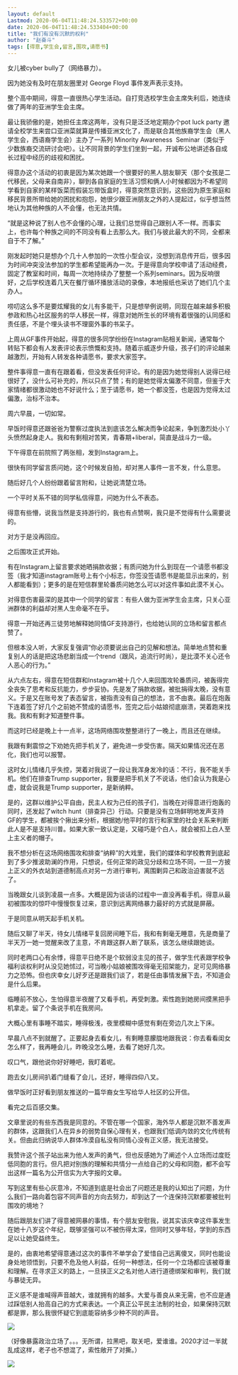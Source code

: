 ```yaml
---
layout: default
Lastmod: 2020-06-04T11:48:24.533572+00:00
date: 2020-06-04T11:48:24.533404+00:00
title: "我们有没有沉默的权利"
author: "赵奋斗"
tags: [得意,学生会,留言,围攻,请愿书]
---
```


女儿被cyber bully了（网络暴力）。

因为她没有及时在朋友圈里对 George Floyd 事件发声表示支持。

整个高中期间，得意一直很热心学生活动。自打竞选校学生会主席失利后，她连续做了两年的亚洲学生会主席。

最让我骄傲的是，她担任主席这两年，没有只是泛泛地定期办个pot luck party 邀请全校学生来尝口亚洲菜就算是传播亚洲文化了，而是联合其他族裔学生会（黑人学生会，西语裔学生会）主办了一系列 Minority Awareness  Seminar（类似于少数族裔交流研讨会吧）。让不同背景的学生们坐到一起，开诚布公地讲述各自成长过程中经历的歧视和困扰。

得意办这个活动的初衷是因为某次她跟一个很要好的黑人朋友聊天（那个女孩是二代移民，父母来自南非），聊到各自家庭的生活习惯和俩人小时候都因为不希望同学看到自家的某样饭菜而假装忘带饭盒时，得意突然意识到，这些因为原生家庭和移民背景所带给她的困扰和抱怨，她很少跟亚洲朋友之外的人提起过，似乎想当然地认为其他种族的人不会懂，也无法共情。

“就是这种说了别人也不会懂的心理，让我们总觉得自己跟别人不一样。而事实上，也许每个种族之间的不同没有看上去那么大。我们与彼此最大的不同，全都来自于不了解。”

刚发起时她只是想办个几十人参加的一次性小型会议，没想到消息传开后，很多因为时间冲突没法参加的学生都希望能再办一次。于是得意向学校申请了活动经费，固定了教室和时间，每周一次地持续办了整整一个系列seminars。因为反响很好，之后学校连着几天在餐厅循环播放活动的录像，本地报纸也采访了她们几个主办人。

唠叨这么多不是要炫耀我的女儿有多能干，只是想举例说明，同现在越来越多积极参政和热心社区服务的华人移民一样，得意对她所生长的环境有着很强的认同感和责任感，不是个埋头读书不理窗外事的书呆子。

上周从GF事件开始起，得意的很多同学纷纷在Instagram贴相关新闻，通常每个转贴下都会有人发表评论表示愤慨和支持。随着示威逐步升级，孩子们的评论越来越激烈，开始有人转发各种请愿书，要求大家签字。

整件事得意一直有在跟着看，但没发表任何评论。有的是因为她觉得别人说得已经很好了，没什么可补充的，所以只点了赞；有的是她觉得太偏激不同意，但鉴于大家情绪都很激动她也不好说什么；至于请愿书，她一个都没签，也是因为觉得太过偏激，治标不治本。

周六早晨，一切如常。

早饭时得意还跟爸爸为警察过度执法到底该怎么解决而争论起来，争到激烈处小丫头愤然起身走人。我和有剩相对苦笑，青春期+liberal，简直是战斗力一级。

下午得意在前院照了两张相，发到Instagram上。

很快有同学留言质问她，这个时候发自拍，却对黑人事件一言不发，什么意思。

随后好几个人纷纷跟着留言附和，让她说清楚立场。

一个平时关系不错的同学私信得意，问她为什么不表态。

得意有些懵，说我当然是支持游行的，我也有点赞啊，我只是不觉得有什么需要说的。

对方于是没再回应。

之后围攻正式开始。

有在Instagram上留言要求她晒捐款收据；有质问她为什么到现在一个请愿书都没签（我才知道instagram账号上有个小标志，你签没签请愿书是能显示出来的，别人都能看到）；更多的是在短信群里轮番质问她怎么可以对这件事如此漠不关心。

对得意伤害最深的是其中一个同学的留言：有些人做为亚洲学生会主席，只关心亚洲群体的利益却对黑人生命毫不在乎。

得意一开始还再三徒劳地解释她同情GF支持游行，也给她认同的立场和留言都点赞了。

但根本没人听，大家反复强调“你必须要说出自己的见解和想法。简单地点赞和重复别人的话是把这场悲剧当成一个trend（跟风，追流行时尚），是比漠不关心还令人恶心的行为。”

从六点左右，得意在短信群和Instagram被十几个人来回围攻轮番质问，被轰得完全丧失了思考和反抗能力，步步妥协。先是发了捐款收据，被批捐得太晚，没有意义。于是又在账号发了表态留言，被指责没有自己的想法，言不由衷。最后在炮轰下连着签了好几个之前她不赞成的请愿书，签完之后小姑娘彻底崩溃，哭着跑来找我。我和有剩才知道整件事。

而这时已经是晚上十一点半，这场网络围攻整整进行了一晚上，而且还在继续。

我跟有剩震惊之下劝她先把手机关了，避免进一步受伤害。隔天如果情况还在恶化，我们也可以报警。

这时女儿情绪几乎失控，哭着对我说了一段让我浑身发冷的话：不行，我不能关手机。他们在排查Trump supporter，我要是把手机关了不说话，他们会认为我是心虚，就会说我是Trump supporter，是新纳粹。

是的，这群以维护公平自由，民主人权为己任的孩子们，当晚在对得意进行炮轰的同时，还发起了witch hunt（排查异己）行动。只要是没有立场鲜明地发声支持GF的学生，都被挨个揪出来分析，根据她/他平时的言行和家里的社会关系来判断此人是不是支持川普。如果大家一致认定是，又碰巧是个白人，就会被扣上白人至上主义者的帽子。

我不想分析在这场网络围攻和排查“纳粹”的大戏里，我们的媒体和学校教育到底起到了多少推波助澜的作用，只想说，任何正常的政见分歧和立场不同，一旦一方披上正义的外衣站到道德制高点对另一方进行审判，离围剿异己和政治迫害就不远了。

当晚跟女儿谈到凌晨一点多。大概是因为谈话的过程中一直没再看手机，得意从最初被围攻的惊吓中慢慢恢复过来，意识到远离网络暴力最好的方式就是屏蔽。

于是同意从明天起手机关机。

随后又聊了半天，待女儿情绪平复回房间睡下后，我和有剩毫无睡意，先是商量了半天万一她一觉醒来改了主意，不肯跟这群人断了联系，该怎么继续跟她谈。

同时老两口心有余悸，得意平日绝不是个软弱没主见的孩子，做学生代表跟学校争福利谈权利时从没见她怵过，可当晚小姑娘被围攻得毫无招架能力，足可见网络暴力之恐怖。但也庆幸女儿好歹还是跟我们谈了，若是任由事情发展下去，不知道会是什么后果。

临睡前不放心，生怕得意半夜醒了又看手机，再受刺激。索性跑到她房间摸黑把手机拿走。留了个条说手机在我房间。

大概心里有事睡不踏实，睡得极浅，夜里模糊中感觉有剩在旁边几次上下床。

早晨八点不到就醒了。正要起身去看女儿，有剩睡意朦胧地跟我说：你去看看闺女怎么样了，我再睡会儿，昨晚没怎么睡，去看了她好几次。

叹口气，跟他说你好好睡吧，我盯着呢。

跑去女儿房间扒着门缝看了会儿，还好，睡得四仰八叉。

做早饭时正好看到朋友推送的一篇华裔女生写给华人社区的公开信。

看完之后百感交集。

文章里说的有些东西我是同意的。不管在哪一个国家，海外华人都是沉默不善发声的群体，这跟我们人在异乡的弱势自保心理有关，也跟我们低调内敛的文化传统有关。但由此归纳说华人群体冷漠自私没有同情心没有正义感，我无法接受。

我赞许这个孩子站出来为他人发声的勇气，但也反感她为了阐述个人立场而过度贬低同胞的言行。但凡把对别族的理解和共情分一点给自己的父母和同胞，都不会写出这样一篇名为公开信实为大字报的文章。

写到这里有些心灰意冷，不知道到底是社会出了问题还是我的认知出了问题，为什么我们一路向着包容不同声音的方向去努力，却到达了一个连保持沉默都要被批判围攻的境地？

随后跟朋友们讲了得意被网暴的事情，有个朋友安慰我，说其实该庆幸这件事发生在她十八岁这个年纪，既够坚强可以不被伤得太深，但同时又够年轻，学到的东西足以让她受益终生。

是的，由衷地希望得意通过这次的事件不单学会了爱惜自己远离傻叉，同时也能设身处地领悟到，只要不危及他人利益，任何一种想法，任何一个立场都应该被尊重和理解。在寻求正义的路上，一旦挟正义之名对他人进行道德绑架和审判，我们就与暴徒无异。

正义感不是谁喊得声音越大，谁就拥有的越多。大爱与善良从来无需，也不应是通过踩低别人抬高自己的方式来表达。一个真正公平民主法制的社会，如果保持沉默都是罪，那么我很怀疑它到底能容纳多少种不同的声音。

![](https://images.weserv.nl/?url=https%3A//mmbiz.qpic.cn/mmbiz_jpg/OzZQ4qFick4luocRoXNthc0aJpb3fw3lJSibs0dYQnNuib5N0TGKuxicXNIibn6mib9Mzp2M0mb6INoXTnpbp3b24dwA/640%3Fwx_fmt%3Djpeg)

（好像暴露政治立场了。。。无所谓，拉黑吧，取关吧，爱谁谁。2020才过一半就乱成这样，老子也不想混了，索性敞开了对撕。）

![](https://images.weserv.nl/?url=https%3A//mmbiz.qpic.cn/mmbiz_gif/OzZQ4qFick4luocRoXNthc0aJpb3fw3lJn2W1PM9mbR8JBuOFibtOG6CG7LB8v0GlzDVhpPeH0y4c1KlUxpXuUkQ/640%3Fwx_fmt%3Dgif)

